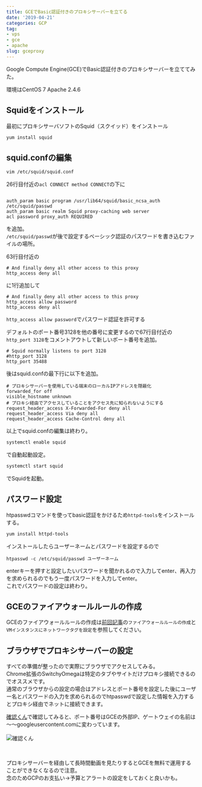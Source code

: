 ```yaml
---
title: GCEでBasic認証付きのプロキシサーバーを立てる
date: '2019-04-21'
categories: GCP
tag:
- vps
- gce
- apache
slug: gceproxy
---
```


Google Compute Engine(GCE)でBasic認証付きのプロキシサーバーを立ててみた。

環境はCentOS 7 Apache 2.4.6

## Squidをインストール

最初にプロキシサーバソフトのSquid（スクイッド）をインストール

```sh
yum install squid

```

## squid.confの編集

```sh
vim /etc/squid/squid.conf
```

26行目付近の`acl CONNECT method CONNECT`の下に

```

auth_param basic program /usr/lib64/squid/basic_ncsa_auth /etc/squid/passwd
auth_param basic realm Squid proxy-caching web server
acl password proxy_auth REQUIRED

```

を追加。  
`/etc/squid/passwd`が後で設定するベーシック認証のパスワードを書き込むファイルの場所。  

63行目付近の

```
# And finally deny all other access to this proxy
http_access deny all

```

に1行追加して
```
# And finally deny all other access to this proxy
http_access allow password
http_access deny all
```

`http_access allow password`でパスワード認証を許可する

   
デフォルトのポート番号3128を他の番号に変更するので67行目付近の`http_port 3128`をコメントアウトして新しいポート番号を追加。

```
# Squid normally listens to port 3128
#http_port 3128
http_port 35488
```

後はsquid.confの最下行に以下を追加。

```
# プロキシサーバーを使用している端末のローカルIPアドレスを隠蔽化
forwarded_for off
visible_hostname unknown
# プロキシ経由でアクセスしていることをアクセス先に知られないようにする
request_header_access X-Forwarded-For deny all
request_header_access Via deny all
request_header_access Cache-Control deny all
```

以上でsquid.confの編集は終わり。

```sh
systemctl enable squid
```
で自動起動設定。

```sh
systemctl start squid
```
でSquidを起動。

## パスワード設定

htpasswdコマンドを使ってbasic認証をかけるため`httpd-tools`をインストールする。
```sh
yum install httpd-tools
```

インストールしたらユーザーネームとパスワードを設定するので
```
htpasswd -c /etc/squid/passwd ユーザーネーム
```

enterキーを押すと設定したいパスワードを聞かれるので入力してenter、再入力を求められるのでもう一度パスワードを入力してenter。  
これでパスワードの設定は終わり。

## GCEのファイアウォールルールの作成

GCEのファイアウォールルールの作成は[前回記事](https://www.ravness.com/posts/gceport)の`ファイアウォールルールの作成`と`VMインスタンスにネットワークタグを設定`を参照してください。

## ブラウザでプロキシサーバーの設定

すべての準備が整ったので実際にブラウザでアクセスしてみる。<br>
Chrome拡張のSwitchyOmegaは特定のタブやサイトだけプロキシ接続できるのでオススメです。<br>
通常のブラウザからの設定の場合はアドレスとポート番号を設定した後にユーザー名とパスワードの入力を求められるのでhtpasswdで設定した情報を入力するとプロキシ経由でネットに接続できます。

[確認くん](http://www.ugtop.com/spill.shtml)で確認してみると、ポート番号はGCEの外部IP、ゲートウェイの名前は～～googleusercontent.comに変わっています。<br><br>
![確認くん](../../../images/gceproxy.jpg)

<br>

プロキシサーバーを経由して長時間動画を見たりするとGCEを無料で運用することができなくなるので注意。<br>
念のためGCPのお支払い→予算とアラートの設定をしておくと良いかも。

